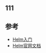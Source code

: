 ## 111

## 参考

- [Helm入门](https://developer.aliyun.com/article/1207395)
- [Helm官网文档](https://helm.sh/zh/docs/)
